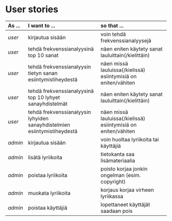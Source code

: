 # User stories

| As ... | I want to ... | so that ... |
| :--- | :--- | :--- |
| *user* | kirjautua sisään | voin tehdä frekvenssianalyysejä |
| *user* | tehdä frekvenssianalyysinä <br/> top 10 sanat | näen eniten käytety sanat <br/> lauluittain(/kielittäin) |
| *user* | tehdä frekvenssianalyysin <br/> tietyn sanan esiintymistiheydestä | näen missä lauluissa(/kielissä) <br/> esiintymisiä on eniten/vähiten |
| *user* | tehdä frekvenssianalyysinä <br/> top 10 lyhyet sanayhdistelmät | näen eniten käytety sanat <br/> lauluittain(/kielittäin) |
| *user* | tehdä frekvenssianalyysin lyhyiden <br/> sanayhdistelmien esiintymistiheydestä | näen missä lauluissa(/kielissä) <br/> esiintymisiä on eniten/vähiten |
| *admin* | kirjautua sisään | voin huoltaa lyriikoita tai käyttäjiä |
| *admin* | lisätä lyriikoita | tietokanta saa lisämateriaalia |
| *admin* | poistaa lyriikoita | poisto korjaa jonkin <br/> ongelman (esim. copyright) |
| *admin* | muokata lyriikoita | korjaus korjaa virheen lyriikassa |
| *admin* | poistaa käyttäjiä | lopettaneet käyttäjät saadaan pois |